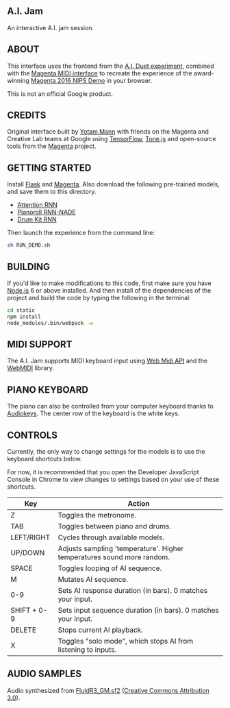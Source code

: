 ## A.I. Jam

An interactive A.I. jam session.

## ABOUT

This interface uses the frontend from the [A.I. Duet experiment](https://github.com/googlecreativelab/aiexperiments-ai-duet), combined with the [Magenta MIDI interface](/magenta/interfaces/midi/README.md) to recreate the experience of the award-winning [Magenta 2016 NIPS Demo](https://magenta.tensorflow.org/2016/12/16/nips-demo) in your browser.

This is not an official Google product.

## CREDITS

Original interface built by [Yotam Mann](https://github.com/tambien) with friends on the Magenta and Creative Lab teams at Google using [TensorFlow](https://tensorflow.org), [Tone.js](https://github.com/Tonejs/Tone.js) and open-source tools from the [Magenta](https://magenta.tensorflow.org/) project.

## GETTING STARTED

Install [Flask](http://flask.pocoo.org/) and [Magenta](/README.md#Installation). Also download the following pre-trained models, and save them to this directory.

* [Attention RNN](http://download.magenta.tensorflow.org/models/attention_rnn.mag)
* [Pianoroll RNN-NADE](http://download.magenta.tensorflow.org/models/pianoroll_rnn_nade.mag)
* [Drum Kit RNN](http://download.magenta.tensorflow.org/models/drum_kit_rnn.mag)

Then launch the experience from the command line:

```bash
sh RUN_DEMO.sh
```

## BUILDING

If you'd like to make modifications to this code, first make sure you have [Node.js](https://nodejs.org) 6 or above installed. And then install of the dependencies of the project and build the code by typing the following in the terminal:

```bash
cd static
npm install
node_modules/.bin/webpack -w
```

## MIDI SUPPORT

The A.I. Jam supports MIDI keyboard input using [Web Midi API](https://webaudio.github.io/web-midi-api/) and the [WebMIDI](https://github.com/cotejp/webmidi) library.

## PIANO KEYBOARD

The piano can also be controlled from your computer keyboard thanks to [Audiokeys](https://github.com/kylestetz/AudioKeys). The center row of the keyboard is the white keys.

## CONTROLS

Currently, the only way to change settings for the models is to use the keyboard
shortcuts below.

For now, it is recommended that you open the Developer JavaScript Console in
Chrome to view changes to settings  based on your use of these shortcuts.

| Key        | Action |
|------------|--------|
| Z          | Toggles the metronome. |
| TAB        | Toggles between piano and drums. |
| LEFT/RIGHT | Cycles through available models. |
| UP/DOWN    | Adjusts sampling 'temperature'. Higher temperatures sound more random. |
| SPACE      | Toggles looping of AI sequence. |
| M          | Mutates AI sequence. |
| 0-9        | Sets AI response duration (in bars). 0 matches your input. |
| SHIFT + 0-9| Sets input sequence duration (in bars). 0 matches your input. |
| DELETE     | Stops current AI playback. |
| X          | Toggles "solo mode", which stops AI from listening to inputs. |


## AUDIO SAMPLES

Audio synthesized from [FluidR3_GM.sf2](http://www.musescore.org/download/fluid-soundfont.tar.gz) ([Creative Commons Attribution 3.0](https://creativecommons.org/licenses/by/3.0/)).